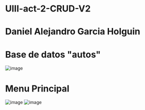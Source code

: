 # UIII-act-2-CRUD-V2
# Daniel Alejandro Garcia Holguin

# Base de datos "autos"
![image](https://github.com/DAHolguin/UIII-act-2-CRUD-V2/assets/143548047/957b6355-fc42-48db-844e-7b6e2b5edeec)

# Menu Principal
![image](https://github.com/DAHolguin/UIII-act-2-CRUD-V2/assets/143548047/2e2eaae9-5549-46ee-a3f6-88e7255e8904)
![image](https://github.com/DAHolguin/UIII-act-2-CRUD-V2/assets/143548047/1f1db900-07f0-4ea4-ad72-2c46d4f6d7b0)

